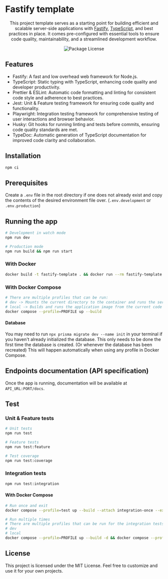 # Fastify template

<p align="center">This project template serves as a starting point for building efficient and scalable server-side applications with <a href="https://fastify.dev/" target="_blank">Fastify</a>, <a href="https://www.typescriptlang.org/" target="_blank">TypeScript</a>, and best practices in place. It comes pre-configured with essential tools to ensure code quality, maintainability, and a streamlined development workflow.</p>
<p align="center">
<img src="https://img.shields.io/github/license/stijnklomp/fastify-template?style=flat" alt="Package License" />
</p>

## Features

- Fastify: A fast and low overhead web framework for Node.js.
- TypeScript: Static typing with TypeScript, enhancing code quality and developer productivity.
- Prettier & ESLint: Automatic code formatting and linting for consistent code style and adherence to best practices.
- Jest: Unit & Feature testing framework for ensuring code quality and functionality.
- Playwright: Integration testing framework for comprehensive testing of user interactions and browser behavior.
- Husky: Git hooks for running linting and tests before commits, ensuring code quality standards are met.
- TypeDoc: Automatic generation of TypeScript documentation for improved code clarity and collaboration.

## Installation

```sh
npm ci
```

## Prerequisites

Create a `.env` file in the root directory if one does not already exist and copy the contents of the desired environment file over. (`.env.development` or `.env.production`)

## Running the app

```sh
# Development in watch mode
npm run dev

# Production mode
npm run build && npm run start
```

### With Docker

```sh
docker build -t fastify-template . && docker run --rm fastify-template
```

### With Docker Compose

```sh
# There are multiple profiles that can be run:
# dev -> Mounts the current directory to the container and runs the service in watch mode
# local -> Builds and runs the application image from the current code
docker compose --profile=PROFILE up --build
```

#### Database

You may need to run `npx prisma migrate dev --name init` in your terminal if you haven't already initialized the database. This only needs to be done the first time the database is created. (Or whenever the database has been recreated) This will happen automatically when using any profile in Docker Compose.

## Endpoints documentation (API specification)

Once the app is running, documentation will be available at `API_URL:PORT/docs`.

## Test

### Unit & Feature tests

```sh
# Unit tests
npm run test

# Feature tests
npm run test:feature

# Test coverage
npm run test:coverage
```

### Integration tests

```sh
npm run test:integration
```

#### With Docker Compose

```sh
# Run once and exit
docker compose --profile=test up --build --attach integration-once --exit-code-from integration-once

# Run multiple times
# There are multiple profiles that can be run for the integration tests:
# dev
# local
docker compose --profile=PROFILE up --build -d && docker compose --profile=PROFILE exec -ti dev sh -c "npm run test:integration"
```

## License

This project is licensed under the MIT License. Feel free to customize and use it for your own projects.